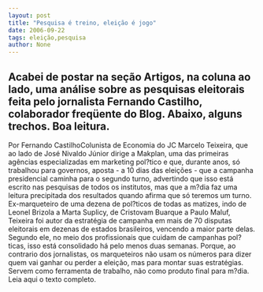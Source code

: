 ```yaml
---
layout: post
title: "Pesquisa é treino, eleição é jogo"
date: 2006-09-22
tags: eleição,pesquisa
author: None
---
```

Acabei de postar na seção Artigos, na coluna ao lado, uma análise sobre as pesquisas eleitorais feita pelo jornalista Fernando Castilho, colaborador freqüente do Blog. Abaixo, alguns trechos.
Boa leitura.
-------------------------------------
Por Fernando CastilhoColunista de Economia do JC
Marcelo Teixeira, que ao lado de José Nivaldo Júnior dirige a Makplan, uma das primeiras agências especializadas em marketing pol?tico e que, durante anos, só trabalhou para governos, aposta - a 10 dias das eleições - que a campanha presidencial caminha para o segundo turno, advertindo que isso está escrito nas pesquisas de todos os institutos, mas que a m?dia faz uma leitura precipitada dos resultados quando afirma que só teremos um turno.
Ex-marqueteiro de uma dezena de pol?ticos de todas as matizes, indo de Leonel Brizola a Marta Suplicy, de Cristovam Buarque a Paulo Maluf, Teixeira foi autor da estratégia de campanha em mais de 70 disputas eleitorais em dezenas de estados brasileiros, vencendo a maior parte delas.
Segundo ele, no meio dos profissionais que cuidam de campanhas pol?ticas, isso está consolidado há pelo menos duas semanas. Porque, ao contrario dos jornalistas, os marqueteiros não usam os números para dizer quem vai ganhar ou perder a eleição, mas para montar suas estratégias. Servem como ferramenta de trabalho, não como produto final para m?dia.
Leia aqui o texto completo. 